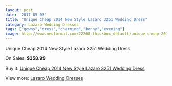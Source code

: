```yaml
---
layout: post
date: '2017-05-03'
title: "Unique Cheap 2014 New Style Lazaro 3251 Wedding Dress"
category: Lazaro Wedding Dresses
tags: ["gowns","dress","charming","bonny","evening"]
image: http://www.neoformal.com/22268-thickbox_default/unique-cheap-2014-new-style-lazaro-3251-wedding-dress.jpg
---
```

Unique Cheap 2014 New Style Lazaro 3251 Wedding Dress

On Sales: **$358.99**
<a href="https://www.neoformal.com/en/lazaro-wedding-dresses-2014/7357-unique-cheap-2014-new-style-lazaro-3251-wedding-dress.html"><amp-img layout="responsive" width="600" height="600" src="//www.neoformal.com/22268-thickbox_default/unique-cheap-2014-new-style-lazaro-3251-wedding-dress.jpg" alt="Unique Cheap 2014 New Style Lazaro 3251 Wedding Dress 0" /></a>
<a href="https://www.neoformal.com/en/lazaro-wedding-dresses-2014/7357-unique-cheap-2014-new-style-lazaro-3251-wedding-dress.html"><amp-img layout="responsive" width="600" height="600" src="//www.neoformal.com/22269-thickbox_default/unique-cheap-2014-new-style-lazaro-3251-wedding-dress.jpg" alt="Unique Cheap 2014 New Style Lazaro 3251 Wedding Dress 1" /></a>

Buy it: [Unique Cheap 2014 New Style Lazaro 3251 Wedding Dress](https://www.neoformal.com/en/lazaro-wedding-dresses-2014/7357-unique-cheap-2014-new-style-lazaro-3251-wedding-dress.html "Unique Cheap 2014 New Style Lazaro 3251 Wedding Dress")

View more: [Lazaro Wedding Dresses](https://www.neoformal.com/en/118-lazaro-wedding-dresses-2014 "Lazaro Wedding Dresses")